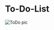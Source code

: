 # To-Do-List

![ToDo pic](https://user-images.githubusercontent.com/102247208/179771391-11a7b715-ffb3-4b59-a33e-e6c964c07f69.PNG)
